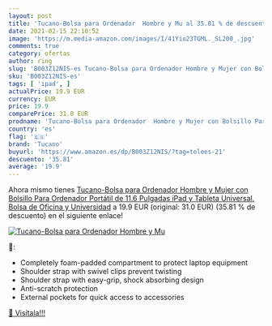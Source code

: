 ```yaml
---
layout: post
title: 'Tucano-Bolsa para Ordenador  Hombre y Mu al 35.81 % de descuento'
date: 2021-02-15 22:10:52
image: 'https://m.media-amazon.com/images/I/41Yio23TGML._SL200_.jpg'
comments: true
category: ofertas
author: ring
slug: 'B003Z12NIS-es Tucano-Bolsa para Ordenador Hombre y Mujer con Bolsillo...'
sku: 'B003Z12NIS-es'
tags: [ 'ipad', ]
actualPrice: 19.9 EUR
currency: EUR
price: 19.9
comparePrice: 31.0 EUR
prodname: 'Tucano-Bolsa para Ordenador  Hombre y Mujer con Bolsillo Para Ordenador Portátil de 11.6 Pulgadas  iPad y Tableta Universal. Bolsa de Oficina y Universidad'
country: 'es'
flag: '🇪🇸'
brand: 'Tucano'
buyurl: 'https://www.amazon.es/dp/B003Z12NIS/?tag=tolees-21'
descuento: '35.81'
average: '19.9'
---
```


Ahora mismo tienes [Tucano-Bolsa para Ordenador  Hombre y Mujer con Bolsillo Para Ordenador Portátil de 11.6 Pulgadas  iPad y Tableta Universal. Bolsa de Oficina y Universidad](https://www.amazon.es/dp/B003Z12NIS/?tag=tolees-21) a 19.9 EUR (original: 31.0 EUR) (35.81 %  de descuento) en el siguiente enlace!

[![Tucano-Bolsa para Ordenador  Hombre y Mu](https://m.media-amazon.com/images/I/41Yio23TGML._SL200_.jpg)](https://www.amazon.es/dp/B003Z12NIS/?tag=tolees-21)

🔎:

- Completely foam-padded compartment to protect laptop equipment
- Shoulder strap with swivel clips prevent twisting
- Shoulder strap with easy-grip, shock absorbing design
- Anti-scratch protection
- External pockets for quick access to accessories

[🛒 Visítala!!!](https://www.amazon.es/dp/B003Z12NIS/?tag=tolees-21)
